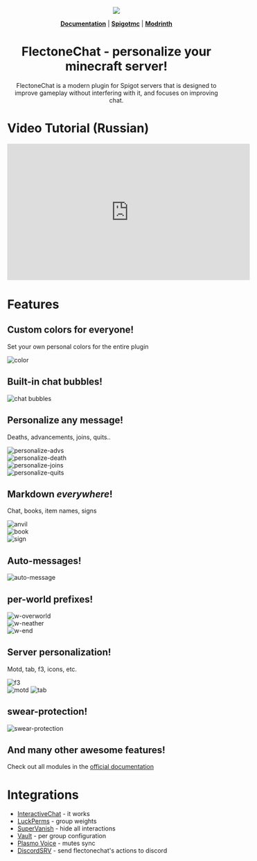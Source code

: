 <p align="center">
 <img src="https://i.imgur.com/odTmiw2.png">
  <div align="center">
    
  **[Documentation](https://chat.flectone.net/docs/)** | **[Spigotmc](https://www.spigotmc.org/resources/flectonechat.89411/)** | **[Modrinth](https://modrinth.com/plugin/flectonechat)**
    
  # FlectoneChat - personalize your minecraft server!

  FlectoneChat is a modern plugin for Spigot servers that is designed to improve gameplay without interfering with it, and
  focuses on improving chat.
  </div>

</p>

# Video Tutorial (Russian)
<iframe width="560" height="315" src="https://www.youtube.com/embed/7_WOJbr51Cg?si=O4Q2xPzsPnNLLijf" title="YouTube video player" frameborder="0" allow="accelerometer; autoplay; clipboard-write; encrypted-media; gyroscope; picture-in-picture; web-share" allowfullscreen></iframe>

# Features

## Custom colors for everyone!

Set your own personal colors for the entire plugin

![color](https://i.imgur.com/BwRjY7a.png)

## Built-in chat bubbles!

![chat bubbles](https://i.imgur.com/fDhqOZz.png)

## Personalize any message!

Deaths, advancements, joins, quits..

![personalize-advs](https://i.imgur.com/KkC5y2D.png)\
![personalize-death](https://i.imgur.com/7yAdjtW.png)\
![personalize-joins](https://i.imgur.com/j7tFPYg.png)\
![personalize-quits](https://i.imgur.com/26MpfPU.png)

## Markdown *everywhere*!

Chat, books, item names, signs


![anvil](https://i.imgur.com/O8uX4fy.png)\
![book](https://i.imgur.com/RESI0Zc.png)\
![sign](https://i.imgur.com/bASmkX5.png)

## Auto-messages!

![auto-message](https://i.imgur.com/QEu7alH.png)

## per-world prefixes!

![w-overworld](https://i.imgur.com/rUOv72q.png)\
![w-neather](https://i.imgur.com/ZV4ITfs.png)\
![w-end](https://i.imgur.com/s4ndpRg.png)

## Server personalization!

Motd, tab, f3, icons, etc.

![f3](https://i.imgur.com/pexsRpl.png)\
![motd](https://i.imgur.com/LTnLCyF.png)
![tab](https://i.imgur.com/xrjgmdq.png)

## swear-protection!

![swear-protection](https://i.imgur.com/X27JKVg.png)

## And many other awesome features!

Check out all modules in the [official documentation](https://chat.flectone.net/docs/)

# Integrations

- [InteractiveChat]() - it works
- [LuckPerms]() - group weights
- [SuperVanish]() - hide all interactions
- [Vault]() - per group configuration
- [Plasmo Voice]() - mutes sync
- [DiscordSRV]() - send flectonechat's actions to discord